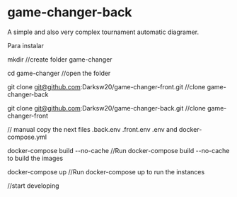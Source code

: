 # game-changer-back
A simple and also very complex tournament automatic diagramer.

Para instalar

mkdir //create folder game-changer

cd game-changer //open the folder

git clone git@github.com:Darksw20/game-changer-front.git //clone game-changer-back

git clone git@github.com:Darksw20/game-changer-back.git //clone game-changer-front

// manual copy the next files .back.env .front.env .env and docker-compose.yml

docker-compose build --no-cache //Run docker-compose build --no-cache to build the images

docker-compose up //Run docker-compose up to run the instances

//start developing